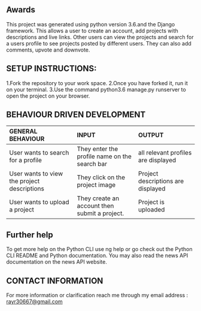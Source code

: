 ## Awards
This project was generated using python version 3.6.and the Django framework. This allows a user to create an account, add projects with descriptions and live links. Other users can view the projects and search for a users profile to see projects posted by different users. They can also add comments, upvote and downvote.

## SETUP INSTRUCTIONS:
1.Fork the repository to your work space.
2.Once you have forked it, run it on your terminal.
3.Use the command python3.6 manage.py runserver to open the project on your browser.



## BEHAVIOUR DRIVEN DEVELOPMENT
| GENERAL BEHAVIOUR | INPUT | OUTPUT|
|:------------------|:--------|:-----------|
|User wants to search for a profile| They enter the profile name on the search bar |all relevant profiles are displayed|
|User wants to view the project descriptions|They click on the project image |Project descriptions are displayed|
|User wants to upload a project| They create an account then submit a project.|Project is uploaded|




## Further help
To get more help on the Python CLI use ng help or go check out the Python CLI README and Python documentation. You may also read the news API documentation on the news API website.

## CONTACT INFORMATION
For more information or clarification reach me through my email address : rayr30667@gmail.com